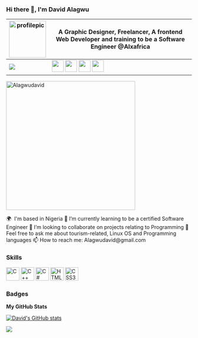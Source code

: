 ### Hi there 👋, I'm David Alagwu
| <img src="https://avatars.githubusercontent.com/u/57830927?v=4" alt="profilepic" width="100px"> | <p> A Graphic Designer, Freelancer, A frontend Web Developer and training to be a Software Engineer @Alxafrica </p> |
|----------|----------|
| <a href="https://www.github.com/Alagwudavid" target="_blank" rel="noreferrer"><img src="https://img.shields.io/github/followers/Alagwudavid?logo=github&style=for-the-badge&color=0191b2&labelColor=1c1917" /></a> | <a href="https://www.github.com/Alagwudavid" target="_blank" rel="noreferrer"><img src="https://raw.githubusercontent.com/danielcranney/readme-generator/main/public/icons/socials/github.svg" width="32" height="32" /></a> <a href="http://www.instagram.com/Designbossng" target="_blank" rel="noreferrer"><img src="https://raw.githubusercontent.com/danielcranney/readme-generator/main/public/icons/socials/instagram.svg" width="32" height="32" /></a> <a href="https://www.linkedin.com/in/davidalagwung" target="_blank" rel="noreferrer"><img src="https://raw.githubusercontent.com/danielcranney/readme-generator/main/public/icons/socials/linkedin.svg" width="32" height="32" /></a> <a href="https://www.youtube.com/@multicademy?sub_confirmation=1" target="_blank" rel="noreferrer"><img src="https://raw.githubusercontent.com/danielcranney/readme-generator/main/public/icons/socials/youtube.svg" width="32" height="32" /></a> |

<p align="left"> <a href="https://github.com/ryo-ma/github-profile-trophy"><img src="https://github-profile-trophy.vercel.app/?username=Alagwudavid" alt="Alagwudavid" width="350" /></a> </p>
🌍  I'm based in Nigeria
🌱 I’m currently learning to be a certified Software Engineer
👯 I’m looking to collaborate on projects relating to Programming
💬 Feel free to ask me about tourism-related, Linux OS and Programming languages
📫 How to reach me:
Alagwudavid@gmail.com

### Skills

<p align="left">
<a href="https://docs.microsoft.com/en-us/cpp/?view=msvc-170" target="_blank" rel="noreferrer"><img src="https://raw.githubusercontent.com/danielcranney/readme-generator/main/public/icons/skills/c-colored.svg" width="36" height="36" alt="C" /></a>
<a href="https://docs.microsoft.com/en-us/cpp/?view=msvc-170" target="_blank" rel="noreferrer"><img src="https://raw.githubusercontent.com/danielcranney/readme-generator/main/public/icons/skills/javascript-colored.svg" width="36" height="36" alt="C++" /></a>
<a href="https://docs.microsoft.com/en-us/dotnet/csharp/" target="_blank" rel="noreferrer"><img src="https://raw.githubusercontent.com/danielcranney/readme-generator/main/public/icons/skills/csharp-colored.svg" width="36" height="36" alt="C#" /></a>
<a href="https://developer.mozilla.org/en-US/docs/Glossary/HTML5" target="_blank" rel="noreferrer"><img src="https://raw.githubusercontent.com/danielcranney/readme-generator/main/public/icons/skills/html5-colored.svg" width="36" height="36" alt="HTML5" /></a>
<a href="https://www.w3.org/TR/CSS/#css" target="_blank" rel="noreferrer"><img src="https://raw.githubusercontent.com/danielcranney/readme-generator/main/public/icons/skills/css3-colored.svg" width="36" height="36" alt="CSS3" /></a>
</p>

### Badges

<b>My GitHub Stats</b>

<a href="http://www.github.com/Alagwudavid"><img src="https://github-readme-stats.vercel.app/api?username=Alagwudavid&show_icons=true&hide=&count_private=true&title_color=0891b2&text_color=ffffff&icon_color=0891b2&bg_color=1c1917&hide_border=true&show_icons=true" alt="David's GitHub stats" /></a>

<a href="http://www.github.com/Alagwudavid"><img src="https://github-readme-streak-stats.herokuapp.com/?user=Alagwudavid&stroke=ffffff&background=1c1917&ring=0891b2&fire=0891b2&currStreakNum=ffffff&currStreakLabel=0891b2&sideNums=ffffff&sideLabels=ffffff&dates=ffffff&hide_border=true" /></a>
